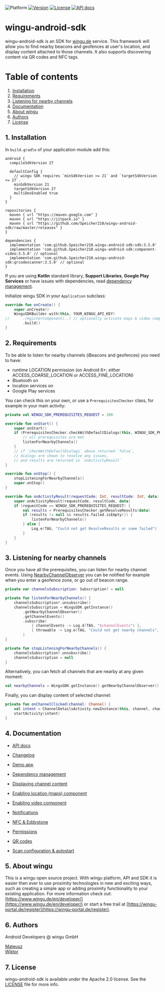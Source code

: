 ![Platform](https://img.shields.io/badge/platform-Android%205.0+-%23A4C639.svg)
[![Version](https://img.shields.io/badge/version-3.5.0-%2346C800.svg)](https://speicher210.github.io/wingu-android-sdk/CHANGELOG.html)
[![License](https://img.shields.io/badge/license-Apache%202.0-blue.svg)](https://github.com/Speicher210/wingu-android-sdk/blob/master/LICENSE)
[![API docs](https://img.shields.io/badge/API-docs-%2346C800.svg)](https://speicher210.github.io/wingu-android-sdk/dokka/wingu-android-sdk/)


# wingu-android-sdk

wingu-android-sdk is an SDK for [wingu.de](www.wingu.de) service. This framework will allow you to find nearby beacons and geofences at user's location, and display content attached to those channels. It also supports discovering content via QR codes and NFC tags.

# Table of contents

1. [Installation](#installation)
2. [Requirements](#requirements)
3. [Listening for nearby channels](#listening-nearby-channels)
4. [Documentation](#documentation)
5. [About wingu](#wingu)
6. [Authors](#authors)
7. [License](#license)

<h2 id="installation">1. Installation</h2>

In `build.gradle` of your application module add this:

```
android {
  compileSdkVersion 27

  defaultConfig {
    // wingu SDK requires `minSdkVersion >= 21` and `targetSdkVersion <= 27`.
    minSdkVersion 21
    targetSdkVersion 27
    multiDexEnabled true
  }
}

repositories {
  maven { url "https://maven.google.com" }
  maven { url "https://jitpack.io" }
  maven { url "https://github.com/Speicher210/wingu-android-sdk/raw/master/releases" }
}

dependencies {
  implementation 'com.github.Speicher210.wingu-android-sdk:sdk:3.5.0'
  implementation 'com.github.Speicher210.wingu-android-sdk:component-video:3.5.0' // optional
  implementation 'com.github.Speicher210.wingu-android-sdk:qrcodescanner:3.5.0' // optional
}
```

If you are using __Kotlin__ standard library, __Support Libraries__, __Google Play Services__ or have issues with dependencies, read [dependency management](https://speicher210.github.io/wingu-android-sdk/dependency-management).

Initialize wingu SDK in your `Application` subclass:

```kotlin
override fun onCreate() {
    super.onCreate()
    WinguSDKBuilder.with(this, YOUR_WINGU_API_KEY)
//      .registerComponent(..) // optionally activate maps & video components
        .build()
}
```

<h2 id="requirements">2. Requirements</h2>

To be able to listen for nearby channels (iBeacons and geofences) you need to have:

- runtime LOCATION permission (on Android 6+; either ACCESS_COARSE_LOCATION or ACCESS_FINE_LOCATION)
- Bluetooth on
- location services on
- Google Play services

You can check this on your own, or use a `PrerequisitesChecker` class, for example in your main activity:

```kotlin
private val WINGU_SDK_PREREQUISITES_REQUEST = 100

override fun onStart() {
    super.onStart()
    if (PrerequisitesChecker.checkWithDefaultDialogs(this, WINGU_SDK_PREREQUISITES_REQUEST)) {
        // all prerequisites are met
        listenForNearbyChannels()
    }
    // if `checkWithDefaultDialogs` above returned `false`,
    // dialogs are shown to resolve any issues,
    // and results are returned in `onActivityResult`
}

override fun onStop() {
    stopListeningForNearbyChannels()
    super.onStop()
}

override fun onActivityResult(requestCode: Int, resultCode: Int, data: Intent) {
    super.onActivityResult(requestCode, resultCode, data)
    if (requestCode == WINGU_SDK_PREREQUISITES_REQUEST) {
        val results = PrerequisitesChecker.getResolveResults(data)
        if (results != null && results.failed.isEmpty()) {
            listenForNearbyChannels()
        } else {
            Log.e(TAG, "Could not get ResolveResults or some failed")
        }
    }
}
```

<h2 id="listening-nearby-channels">3. Listening for nearby channels</h2>

Once you have all the prerequisites, you can listen for nearby channel events. Using [NearbyChannelObserver](https://speicher210.github.io/wingu-android-sdk/dokka/wingu-android-sdk/de.wingu.sdk.utils/-nearby-channel-observer/index.html) you can be notified for example when you enter a geofence zone, or go out of beacon range.

```kotlin
private var channelsSubscription: Subscription? = null

private fun listenForNearbyChannels() {
    channelsSubscription?.unsubscribe()
    channelsSubscription = WinguSDK.getInstance()
        .getNearbyChannelObserver()
        .getChannelEvents()
        .subscribe(
            { channelEvents -> Log.d(TAG, "$channelEvents") },
            { throwable -> Log.e(TAG, "Could not get nearby channels", throwable) }
        )
}

private fun stopListeningForNearbyChannels() {
    channelsSubscription?.unsubscribe()
    channelsSubscription = null
}
```

Alternatively, you can fetch all channels that are nearby at any given moment:

```kotlin
val nearbyChannels = WinguSDK.getInstance().getNearbyChannelObserver().getCurrentNearbyChannels()
```

Finally, you can display content of selected channel:

```kotlin
private fun onChannelClicked(channel: Channel) {
    val intent = ChannelDetailsActivity.newInstance(this, channel, channel.name)
    startActivity(intent)
}
```

<h2 id="documentation">4. Documentation</h2>

- [API docs](https://speicher210.github.io/wingu-android-sdk/dokka/wingu-android-sdk/)
- [Changelog](https://speicher210.github.io/wingu-android-sdk/CHANGELOG.html)
- [Demo app](https://github.com/Speicher210/wingu-sdk-android-demoapp)

- [Dependency management](https://speicher210.github.io/wingu-android-sdk/dependency-management)
- [Displaying channel content](https://speicher210.github.io/wingu-android-sdk/displaying-channel-content)
- [Enabling location (maps) component](https://speicher210.github.io/wingu-android-sdk/location-component)
- [Enabling video component](https://speicher210.github.io/wingu-android-sdk/video-component)
- [Notifications](https://speicher210.github.io/wingu-android-sdk/notifications)
- [NFC & Eddystone](https://speicher210.github.io/wingu-android-sdk/nfc-eddystone)
- [Permissions](https://speicher210.github.io/wingu-android-sdk/permissions)
- [QR codes](https://speicher210.github.io/wingu-android-sdk/qr-codes)
- [Scan configuration & autostart](https://speicher210.github.io/wingu-android-sdk/scan-configuration)

<h2 id="wingu">5. About wingu</h2>

This is a wingu open source project. With wingu platform, API and SDK it is easier then ever to use proximity technologies in new and exciting ways, such as creating a simple app or adding proximity functionality to your existing application. For more information check out: [https://www.wingu.de/en/developer/](https://www.wingu.de/en/developer/) or start a free trail at [https://wingu-portal.de/register](https://wingu-portal.de/register).

<h2 id="authors">6. Authors</h2>

Android Developers @ wingu GmbH

[Mateusz](https://github.com/armatys)  
[Wiktor](https://github.com/wingu-wiktor)

<h2 id="license">7. License</h2>

wingu-android-sdk is available under the Apache 2.0 license. See the [LICENSE](https://github.com/Speicher210/wingu-android-sdk/blob/master/LICENSE) file for more info.
